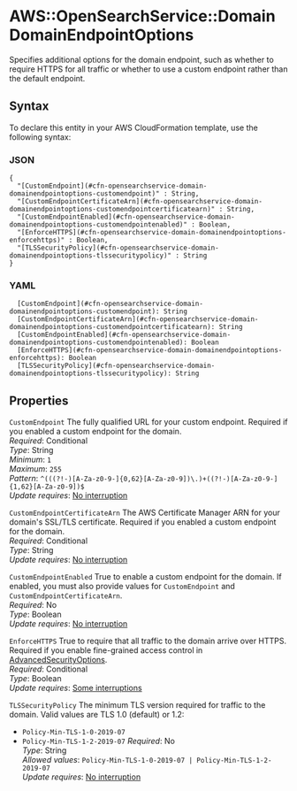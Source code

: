 # AWS::OpenSearchService::Domain DomainEndpointOptions<a name="aws-properties-opensearchservice-domain-domainendpointoptions"></a>

Specifies additional options for the domain endpoint, such as whether to require HTTPS for all traffic or whether to use a custom endpoint rather than the default endpoint\.

## Syntax<a name="aws-properties-opensearchservice-domain-domainendpointoptions-syntax"></a>

To declare this entity in your AWS CloudFormation template, use the following syntax:

### JSON<a name="aws-properties-opensearchservice-domain-domainendpointoptions-syntax.json"></a>

```
{
  "[CustomEndpoint](#cfn-opensearchservice-domain-domainendpointoptions-customendpoint)" : String,
  "[CustomEndpointCertificateArn](#cfn-opensearchservice-domain-domainendpointoptions-customendpointcertificatearn)" : String,
  "[CustomEndpointEnabled](#cfn-opensearchservice-domain-domainendpointoptions-customendpointenabled)" : Boolean,
  "[EnforceHTTPS](#cfn-opensearchservice-domain-domainendpointoptions-enforcehttps)" : Boolean,
  "[TLSSecurityPolicy](#cfn-opensearchservice-domain-domainendpointoptions-tlssecuritypolicy)" : String
}
```

### YAML<a name="aws-properties-opensearchservice-domain-domainendpointoptions-syntax.yaml"></a>

```
  [CustomEndpoint](#cfn-opensearchservice-domain-domainendpointoptions-customendpoint): String
  [CustomEndpointCertificateArn](#cfn-opensearchservice-domain-domainendpointoptions-customendpointcertificatearn): String
  [CustomEndpointEnabled](#cfn-opensearchservice-domain-domainendpointoptions-customendpointenabled): Boolean
  [EnforceHTTPS](#cfn-opensearchservice-domain-domainendpointoptions-enforcehttps): Boolean
  [TLSSecurityPolicy](#cfn-opensearchservice-domain-domainendpointoptions-tlssecuritypolicy): String
```

## Properties<a name="aws-properties-opensearchservice-domain-domainendpointoptions-properties"></a>

`CustomEndpoint` <a name="cfn-opensearchservice-domain-domainendpointoptions-customendpoint"></a>
The fully qualified URL for your custom endpoint\. Required if you enabled a custom endpoint for the domain\.  
_Required_: Conditional  
_Type_: String  
_Minimum_: `1`  
_Maximum_: `255`  
_Pattern_: `^(((?!-)[A-Za-z0-9-]{0,62}[A-Za-z0-9])\.)+((?!-)[A-Za-z0-9-]{1,62}[A-Za-z0-9])$`  
_Update requires_: [No interruption](https://docs.aws.amazon.com/AWSCloudFormation/latest/UserGuide/using-cfn-updating-stacks-update-behaviors.html#update-no-interrupt)

`CustomEndpointCertificateArn` <a name="cfn-opensearchservice-domain-domainendpointoptions-customendpointcertificatearn"></a>
The AWS Certificate Manager ARN for your domain's SSL/TLS certificate\. Required if you enabled a custom endpoint for the domain\.  
_Required_: Conditional  
_Type_: String  
_Update requires_: [No interruption](https://docs.aws.amazon.com/AWSCloudFormation/latest/UserGuide/using-cfn-updating-stacks-update-behaviors.html#update-no-interrupt)

`CustomEndpointEnabled` <a name="cfn-opensearchservice-domain-domainendpointoptions-customendpointenabled"></a>
True to enable a custom endpoint for the domain\. If enabled, you must also provide values for `CustomEndpoint` and `CustomEndpointCertificateArn`\.  
_Required_: No  
_Type_: Boolean  
_Update requires_: [No interruption](https://docs.aws.amazon.com/AWSCloudFormation/latest/UserGuide/using-cfn-updating-stacks-update-behaviors.html#update-no-interrupt)

`EnforceHTTPS` <a name="cfn-opensearchservice-domain-domainendpointoptions-enforcehttps"></a>
True to require that all traffic to the domain arrive over HTTPS\. Required if you enable fine\-grained access control in [AdvancedSecurityOptions](https://docs.aws.amazon.com/AWSCloudFormation/latest/UserGuide/aws-properties-opensearchservice-domain-advancedsecurityoptionsinput.html)\.  
_Required_: Conditional  
_Type_: Boolean  
_Update requires_: [Some interruptions](https://docs.aws.amazon.com/AWSCloudFormation/latest/UserGuide/using-cfn-updating-stacks-update-behaviors.html#update-some-interrupt)

`TLSSecurityPolicy` <a name="cfn-opensearchservice-domain-domainendpointoptions-tlssecuritypolicy"></a>
The minimum TLS version required for traffic to the domain\. Valid values are TLS 1\.0 \(default\) or 1\.2:

- `Policy-Min-TLS-1-0-2019-07`
- `Policy-Min-TLS-1-2-2019-07`
  _Required_: No  
  _Type_: String  
  _Allowed values_: `Policy-Min-TLS-1-0-2019-07 | Policy-Min-TLS-1-2-2019-07`  
  _Update requires_: [No interruption](https://docs.aws.amazon.com/AWSCloudFormation/latest/UserGuide/using-cfn-updating-stacks-update-behaviors.html#update-no-interrupt)

